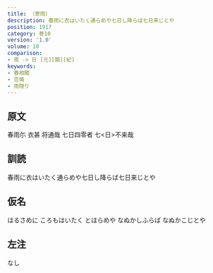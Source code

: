 ```yaml
---
title: （寄雨）
description: 春雨に衣はいたく通らめや七日し降らば七日来じとや
position: 1917
category: 巻10
version: '1.0'
volume: 10
comparison:
- 夜 -> 日 [元][類][紀]
keywords:
- 春相聞
- 恋情
- 雨隠り
---
```


## 原文

春雨尓 衣甚 将通哉 七日四零者 七<日>不来哉

## 訓読

春雨に衣はいたく通らめや七日し降らば七日来じとや

## 仮名

はるさめに ころもはいたく とほらめや なぬかしふらば なぬかこじとや

## 左注

なし
